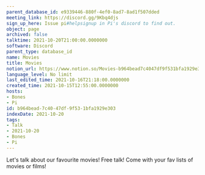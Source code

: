 ```yaml
---
parent_database_id: e9339446-880f-4ef0-8ad7-8ad1f507dded
meeting_link: https://discord.gg/9Kbq4djs
sign_up_here: Issue pi#helpsignup in Pi's discord to find out.
object: page
archived: false
talktime: 2021-10-20T21:00:00.0000000
software: Discord
parent_type: database_id
name: Movies
title: Movies
notion_url: https://www.notion.so/Movies-b964bead7c4047df9f531bfa1929e303
language_level: No limit
last_edited_time: 2021-10-16T21:18:00.0000000
created_time: 2021-10-15T12:55:00.0000000
hosts:
- Bones
- Pi
id: b964bead-7c40-47df-9f53-1bfa1929e303
indexDate: 2021-10-20
tags:
- Talk
- 2021-10-20
- Bones
- Pi
---
```


Let's talk about our favourite movies!
Free talk! Come with your fav lists of movies or films!


